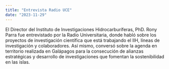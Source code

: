 ```yaml
---
title: "Entrevista Radio UCE"
date: "2023-11-29"
---
```


El Director del Instituto de Investigaciones Hidrocarburíferas, PhD. Rony Parra fue entrevistado por la Radio Universitaria, donde habló sobre los proyectos de investigación científica que está trabajando el IIH, líneas de investigación y colaboradores. Así mismo, conversó sobre la agenda en territorio realizada en Galápagos para la consecución de alianzas estratégicas y desarrollo de investigaciones que fomentan la sostenibilidad en las islas.